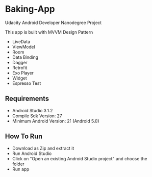 # Baking-App
Udacity Android Developer Nanodegree Project

This app is built with MVVM Design Pattern
- LiveData
- ViewModel
- Room
- Data Binding
- Dagger
- Retrofit
- Exo Player
- Widget
- Espresso Test

## Requirements
- Android Studio 3.1.2
- Compile Sdk Version: 27
- Minimum Android Version: 21 (Android 5.0)

## How To Run
- Download as Zip and extract it
- Run Android Studio
- Click on "Open an existing Android Studio project" and choose the folder
- Run app

